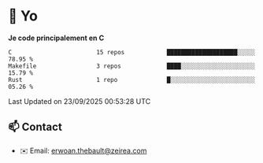 # 👋 Yo

<!--START_SECTION:waka-->
**Je code principalement en C** 

```text
C                        15 repos            ████████████████████░░░░░   78.95 % 
Makefile                 3 repos             ████░░░░░░░░░░░░░░░░░░░░░   15.79 % 
Rust                     1 repo              █░░░░░░░░░░░░░░░░░░░░░░░░   05.26 % 
```




 Last Updated on 23/09/2025 00:53:28 UTC
<!--END_SECTION:waka-->

## 📫 Contact

- ✉️ Email: erwoan.thebault@zeirea.com
